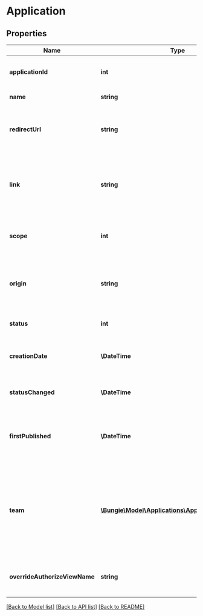 # Application

## Properties
Name | Type | Description | Notes
------------ | ------------- | ------------- | -------------
**applicationId** | **int** | Unique ID assigned to the application | [optional] 
**name** | **string** | Name of the application | [optional] 
**redirectUrl** | **string** | URL used to pass the user&#39;s authorization code to the application | [optional] 
**link** | **string** | Link to website for the application where a user can learn more about the app. | [optional] 
**scope** | **int** | Permissions the application needs to work | [optional] 
**origin** | **string** | Value of the Origin header sent in requests generated by this application. | [optional] 
**status** | **int** | Current status of the application. | [optional] 
**creationDate** | **\DateTime** | Date the application was first added to our database. | [optional] 
**statusChanged** | **\DateTime** | Date the application status last changed. | [optional] 
**firstPublished** | **\DateTime** | Date the first time the application status entered the &#39;Public&#39; status. | [optional] 
**team** | [**\Bungie\Model\Applications\ApplicationDeveloper[]**](ApplicationDeveloper.md) | List of team members who manage this application on Bungie.net. Will always consist of at least the application owner. | [optional] 
**overrideAuthorizeViewName** | **string** | An optional override for the Authorize view name. | [optional] 

[[Back to Model list]](../README.md#documentation-for-models) [[Back to API list]](../README.md#documentation-for-api-endpoints) [[Back to README]](../README.md)


